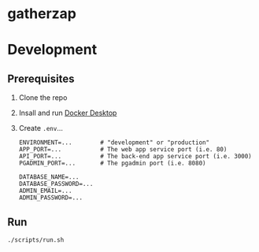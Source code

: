 # gatherzap

# Development

## Prerequisites

1. Clone the repo
2. Insall and run [Docker Desktop](https://docs.docker.com/desktop)
3. Create `.env`...

   ```
   ENVIRONMENT=...        # "development" or "production"
   APP_PORT=...           # The web app service port (i.e. 80)
   API_PORT=...           # The back-end app service port (i.e. 3000)
   PGADMIN_PORT=...       # The pgadmin port (i.e. 8080)

   DATABASE_NAME=...
   DATABASE_PASSWORD=...
   ADMIN_EMAIL=...
   ADMIN_PASSWORD=...
   ```

## Run

```
./scripts/run.sh
```
